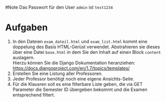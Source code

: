 #Note
Das Passwort für den User `admin` ist `test1234`

# Aufgaben
1. In den Dateien `exam_dateil.html` und `exam_list.html` kommt eine doppelung des Basis HTML-Gerüst verwendet. Abstrahieren sie dieses über eine Datei `base.html` in dem Sie den Inhalt auf einen Block `content` auslagern.  
Hierzu können Sie die Django Dokumentation heranziehen: https://docs.djangoproject.com/en/1.7/topics/templates/    
2. Erstellen Sie eine Listung aller Professoren.
3. Jeder Professor benötigt noch eine eigene Ansichts-Seite.
4. Für die Klausren soll es eine filterbare Liste geben, die via GET Parameter die Semester ID übergeben bekommt und die Examen entsprechend filtert.